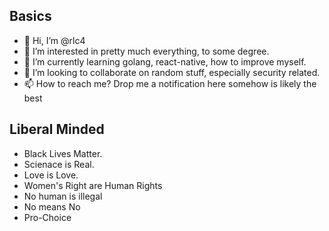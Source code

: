 ## Basics 
- 👋 Hi, I’m @rlc4
- 👀 I’m interested in pretty much everything, to some degree.
- 🌱 I’m currently learning golang, react-native, how to improve myself.
- 💞️ I’m looking to collaborate on random stuff, especially security related.
- 📫 How to reach me?  Drop me a notification here somehow is likely the best


## Liberal Minded
- Black Lives Matter.
- Scienace is Real.
- Love is Love.
- Women's Right are Human Rights
- No human is illegal
- No means No
- Pro-Choice

<!---
rlc4/rlc4 is a ✨ special ✨ repository because its `README.md` (this file) appears on your GitHub profile.
You can click the Preview link to take a look at your changes.
--->
